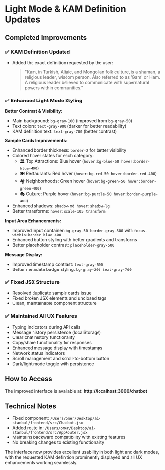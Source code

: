 # Light Mode & KAM Definition Updates

## Completed Improvements

### ✅ KAM Definition Updated
- Added the exact definition requested by the user:
  > "Kam, in Turkish, Altaic, and Mongolian folk culture, is a shaman, a religious leader, wisdom person. Also referred to as 'Gam' or Ham. A religious leader believed to communicate with supernatural powers within communities."

### ✅ Enhanced Light Mode Styling
**Better Contrast & Visibility:**
- Main background: `bg-gray-100` (improved from `bg-gray-50`)
- Text colors: `text-gray-900` (darker for better readability)
- KAM definition text: `text-gray-700` (better contrast)

**Sample Cards Improvements:**
- Enhanced border thickness: `border-2` for better visibility
- Colored hover states for each category:
  - 🏛️ Top Attractions: Blue hover (`hover:bg-blue-50 hover:border-blue-400`)
  - 🍽️ Restaurants: Red hover (`hover:bg-red-50 hover:border-red-400`)
  - 🏘️ Neighborhoods: Green hover (`hover:bg-green-50 hover:border-green-400`)
  - 🎭 Culture: Purple hover (`hover:bg-purple-50 hover:border-purple-400`)
- Enhanced shadows: `shadow-md hover:shadow-lg`
- Better transforms: `hover:scale-105 transform`

**Input Area Enhancements:**
- Improved input container: `bg-gray-50 border-gray-300` with `focus-within:border-blue-400`
- Enhanced button styling with better gradients and transforms
- Better placeholder contrast: `placeholder-gray-500`

**Message Display:**
- Improved timestamp contrast: `text-gray-500`
- Better metadata badge styling: `bg-gray-200 text-gray-700`

### ✅ Fixed JSX Structure
- Resolved duplicate sample cards issue
- Fixed broken JSX elements and unclosed tags
- Clean, maintainable component structure

### ✅ Maintained All UX Features
- Typing indicators during API calls
- Message history persistence (localStorage)
- Clear chat history functionality
- Copy/share functionality for responses
- Enhanced message display with timestamps
- Network status indicators
- Scroll management and scroll-to-bottom button
- Dark/light mode toggle with persistence

## How to Access

The improved interface is available at: **http://localhost:3000/chatbot**

## Technical Notes

- Fixed component: `/Users/omer/Desktop/ai-stanbul/frontend/src/Chatbot.jsx`
- Added route in: `/Users/omer/Desktop/ai-stanbul/frontend/src/AppRouter.jsx`
- Maintains backward compatibility with existing features
- No breaking changes to existing functionality

The interface now provides excellent usability in both light and dark modes, with the requested KAM definition prominently displayed and all UX enhancements working seamlessly.
